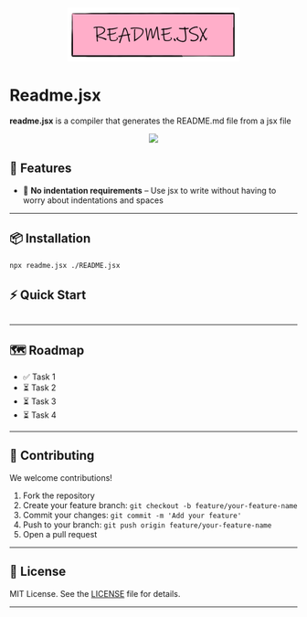 <p align="center">
  <img src="https://raw.githubusercontent.com/solidsnail/readme.jsx/refs/heads/main/assets/logo.png" width="300" />
</p>

# Readme.jsx

**readme.jsx** is a compiler that generates the README.md file from a jsx file

<p align="center">
  <a href="https://www.paypal.com/paypalme/X3MWorks">
    <img src="https://www.paypalobjects.com/en_US/i/btn/btn_donateCC_LG.gif" width="130" />
  </a>
</p>

## 🚀 Features

- 🔧 **No indentation requirements** – Use jsx to write without having to worry about indentations and spaces

---

## 📦 Installation

```bash
npx readme.jsx ./README.jsx
```

## ⚡ Quick Start

```jsx

```

---

## 🗺️ Roadmap

- ✅ Task 1
- ⏳ Task 2
- ⏳ Task 3
- ⏳ Task 4

---

## 🤝 Contributing

We welcome contributions!

1. Fork the repository
2. Create your feature branch: `git checkout -b feature/your-feature-name`
3. Commit your changes: `git commit -m 'Add your feature'`
4. Push to your branch: `git push origin feature/your-feature-name`
5. Open a pull request

---

## 📄 License

MIT License. See the [LICENSE](./LICENSE) file for details.

---


